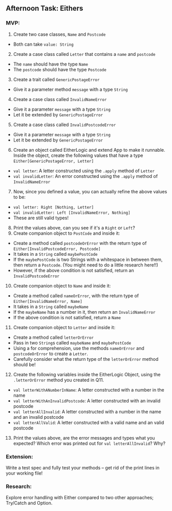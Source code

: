 ## Afternoon Task: Eithers
### MVP:
1. Create two case classes, `Name` and `Postcode`
* Both can take `value: String`
2. Create a case class called `Letter` that contains a `name` and `postcode`
* The `name` should have the type `Name`
* The `postcode` should have the type `Postcode`
3. Create a trait called `GenericPostageError`
* Give it a parameter method `message` with a type `String`
4. Create a case class called `InvalidNameError`
* Give it a parameter `message` with a type `String`
* Let it be extended by `GenericPostageError`
5. Create a case class called `InvalidPostcodeError`
* Give it a parameter `message` with a type `String`
* Let it be extended by `GenericPostageError`
6. Create an object called EitherLogic and extend App to make it runnable. Inside the object, create the following values that have a type `Either[GenericPostageError, Letter]`
* `val letter`: A letter constructed using the `.apply` method of `Letter`
* `val invalidLetter`: An error constructed using the `.apply` method of `InvalidNameError`
7. Now, since you defined a value, you can actually refine the above values to be:
* `val letter: Right [Nothing, Letter]`
* `val invalidLetter: Left [InvalidNameError, Nothing]`
* These are still valid types!
8. Print the values above, can you see if it's a `Right` or `Left`?
9. Create companion object to `PostCode` and inside it:
* Create a method called `postcodeOrError` with the return type of `Either[InvalidPostcodeError, Postcode]`
* It takes in a `String` called `maybePostCode`
* If the `maybePostCode` is two Strings with a whitespace in between them, then return a `Postcode`. (You might need to do a little research here!!)
* However, if the above condition is not satisfied, return an `InvalidPostcodeError`
10. Create companion object to `Name` and inside it:
* Create a method called `nameOrError`, with the return type of `Either[InvalidNameError, Name]`
* It takes in a `String` called `maybeName`
* If the `maybeName` has a number in it, then return an `InvalidNameError`
* If the above condition is not satisfied, return a `Name`
11. Create companion object to `Letter` and inside it:
* Create a method called `letterOrError`
* Pass in two `String`s called `maybeName` and `maybePostCode`
* Using a for comprehension, use the methods `nameOrError` and `postcodeOrError` to create a `Letter`.
* Carefully consider what the return type of the `letterOrError` method should be!
12. Create the following variables inside the EitherLogic Object, using the `.letterOrError` method you created in Q11.
* `val letterWithANumberInName`: A letter constructed with a number in the name
* `val letterWithAnInvalidPostcode`: A letter constructed with an invalid postcode
* `val letterAllInvalid`: A letter constructed with a number in the name and an invalid
   postcode
* `val letterAllValid`: A letter constructed with a valid name and an valid postcode
13. Print the values above, are the error messages and types what you expected? Which error was printed out for `val letterAllInvalid`? Why?
### Extension:
Write a test spec and fully test your methods – get rid of the print lines in your working file!
### Research:
Explore error handling with Either compared to two other approaches; Try/Catch and Option.